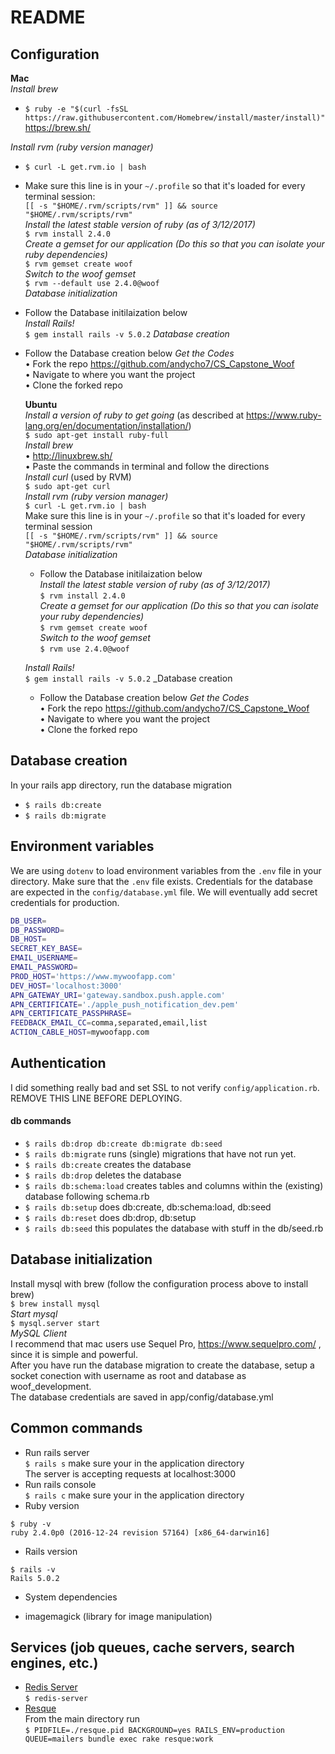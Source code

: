 # README

## Configuration  
  **Mac**  
  _Install brew_  
  * `$ ruby -e "$(curl -fsSL https://raw.githubusercontent.com/Homebrew/install/master/install)"` https://brew.sh/  

  _Install rvm (ruby version manager)_  
* `$ curl -L get.rvm.io | bash`  
* Make sure this line is in your `~/.profile` so that it's loaded for every terminal session:  
   `[[ -s "$HOME/.rvm/scripts/rvm" ]] && source "$HOME/.rvm/scripts/rvm"`  
  _Install the latest stable version of ruby (as of 3/12/2017)_  
	`$ rvm install 2.4.0`  
  _Create a gemset for our application (Do this so that you can isolate your ruby dependencies)_  
	`$ rvm gemset create woof`  
  _Switch to the woof gemset_  
	`$ rvm --default use 2.4.0@woof`  
  _Database initialization_  
* Follow the Database initilaization below  
  _Install Rails!_  
	`$ gem install rails -v 5.0.2`
  _Database creation_  
* Follow the Database creation below
  _Get the Codes_  
	• Fork the repo https://github.com/andycho7/CS_Capstone_Woof  
	• Navigate to where you want the project  
	• Clone the forked repo  
  
  **Ubuntu**  
  _Install a version of ruby to get going_ (as described at https://www.ruby-lang.org/en/documentation/installation/)  
	 `$ sudo apt-get install ruby-full`  
  _Install brew_  
	• http://linuxbrew.sh/  
	• Paste the commands in terminal and follow the directions  
  _Install curl_ (used by RVM)  
	`$ sudo apt-get curl`  
  _Install rvm (ruby version manager)_  
`$ curl -L get.rvm.io | bash`  
	Make sure this line is in your `~/.profile` so that it's loaded for every terminal session  
`[[ -s "$HOME/.rvm/scripts/rvm" ]] && source "$HOME/.rvm/scripts/rvm"`  
  _Database initialization_
  * Follow the Database initilaization below  
  _Install the latest stable version of ruby (as of 3/12/2017)_  
	`$ rvm install 2.4.0`  
  _Create a gemset for our application (Do this so that you can isolate your ruby dependencies)_  
	`$ rvm gemset create woof`  
  _Switch to the woof gemset_  
	`$ rvm use 2.4.0@woof`  

  _Install Rails!_  
	`$ gem install rails -v 5.0.2`
  _Database creation  
  * Follow the Database creation below
  _Get the Codes_  
	• Fork the repo https://github.com/andycho7/CS_Capstone_Woof  
	• Navigate to where you want the project  
	• Clone the forked repo  
## Database creation
In your rails app directory, run the database migration  
* `$ rails db:create`  
* `$ rails db:migrate`  
## Environment variables  
We are using `dotenv` to load environment variables from the `.env` file in your directory. Make sure that the `.env` file exists. Credentials for the database are expected in the `config/database.yml` file. We will eventually add secret credentials for production.
```bash
DB_USER=
DB_PASSWORD=
DB_HOST=
SECRET_KEY_BASE=
EMAIL_USERNAME=
EMAIL_PASSWORD=
PROD_HOST='https://www.mywoofapp.com'
DEV_HOST='localhost:3000'
APN_GATEWAY_URI='gateway.sandbox.push.apple.com'
APN_CERTIFICATE='./apple_push_notification_dev.pem'
APN_CERTIFICATE_PASSPHRASE=
FEEDBACK_EMAIL_CC=comma,separated,email,list
ACTION_CABLE_HOST=mywoofapp.com
```
## Authentication 
I did something really bad and set SSL to not verify `config/application.rb`. REMOVE THIS LINE BEFORE DEPLOYING. 
#### db commands  
* `$ rails db:drop db:create db:migrate db:seed`
* `$ rails db:migrate` runs (single) migrations that have not run yet.  
* `$ rails db:create` creates the database  
* `$ rails db:drop` deletes the database  
* `$ rails db:schema:load` creates tables and columns within the (existing) database following schema.rb  
* `$ rails db:setup` does db:create, db:schema:load, db:seed  
* `$ rails db:reset` does db:drop, db:setup  
* `$ rails db:seed` this populates the database with stuff in the db/seed.rb  
## Database initialization
Install mysql with brew (follow the configuration process above to install brew)  
  	`$ brew install mysql`  
  _Start mysql_  
  	`$ mysql.server start`  
_MySQL Client_  
	I recommend that mac users use Sequel Pro, https://www.sequelpro.com/ , since it is simple and powerful.  
	After you have run the database migration to create the database, setup a socket conection with username as root and database as woof_development.  
	The database credentials are saved in app/config/database.yml  
## Common commands  
* Run rails server  
`$ rails s` make sure your in the application directory  
The server is accepting requests at localhost:3000  
* Run rails console  
`$ rails c` make sure your in the application directory
* Ruby version  
```
$ ruby -v
ruby 2.4.0p0 (2016-12-24 revision 57164) [x86_64-darwin16]
```
* Rails version  
```
$ rails -v
Rails 5.0.2
```  
* System dependencies
- imagemagick (library for image manipulation)

## Services (job queues, cache servers, search engines, etc.)

- [Redis Server](https://redis.io/)   
`$ redis-server`
- [Resque](https://github.com/resque/resque)   
From the main directory run    
`$ PIDFILE=./resque.pid BACKGROUND=yes RAILS_ENV=production QUEUE=mailers bundle exec rake resque:work`


